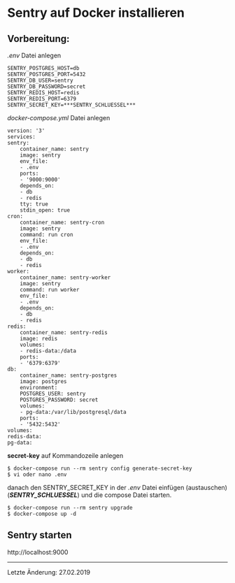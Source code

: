 # Sentry auf Docker installieren

## Vorbereitung:

_.env_ Datei anlegen

    SENTRY_POSTGRES_HOST=db
    SENTRY_POSTGRES_PORT=5432
    SENTRY_DB_USER=sentry
    SENTRY_DB_PASSWORD=secret
    SENTRY_REDIS_HOST=redis
    SENTRY_REDIS_PORT=6379
    SENTRY_SECRET_KEY=***SENTRY_SCHLUESSEL***

_docker-compose.yml_ Datei anlegen

    version: '3'
    services:
    sentry:
        container_name: sentry
        image: sentry
        env_file:
        - .env
        ports:
        - '9000:9000'
        depends_on:
        - db
        - redis
        tty: true
        stdin_open: true
    cron:
        container_name: sentry-cron
        image: sentry
        command: run cron
        env_file:
        - .env
        depends_on:
        - db
        - redis
    worker:
        container_name: sentry-worker
        image: sentry
        command: run worker
        env_file:
        - .env
        depends_on:
        - db
        - redis
    redis:
        container_name: sentry-redis
        image: redis
        volumes:
        - redis-data:/data
        ports:
        - '6379:6379'
    db:
        container_name: sentry-postgres
        image: postgres
        environment:
        POSTGRES_USER: sentry
        POSTGRES_PASSWORD: secret
        volumes:
        - pg-data:/var/lib/postgresql/data
        ports:
        - '5432:5432'
    volumes:
    redis-data:
    pg-data:

__secret-key__ auf Kommandozeile anlegen

    $ docker-compose run --rm sentry config generate-secret-key
    $ vi oder nano .env

danach den SENTRY_SECRET_KEY in der _.env_ Datei einfügen (austauschen) (***SENTRY_SCHLUESSEL***) und die compose Datei starten.


    
    
    $ docker-compose run --rm sentry upgrade
    $ docker-compose up -d


## Sentry starten


http://localhost:9000

---
Letzte Änderung: 27.02.2019